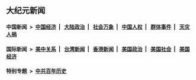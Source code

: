 ## 大纪元新闻

#### 中国新闻 &nbsp;>&nbsp; [中国经济](indexes/ncid283/README.md?07300445) &nbsp;| &nbsp; [大陆政治](indexes/ncid277/README.md?07300445) &nbsp;| &nbsp; [社会万象](indexes/ncid282/README.md?07300445) &nbsp;| &nbsp; [中国人权](indexes/ncid278/README.md?07300445) &nbsp;| &nbsp; [群体事件](indexes/ncid279/README.md?07300445) &nbsp;| &nbsp; [天灾人祸](indexes/ncid280/README.md?07300445)

#### 国际新闻 &nbsp;>&nbsp; [美中关系](indexes/nf1412576/README.md?07300445) &nbsp;| &nbsp; [台湾新闻](indexes/ncid1349361/README.md?07300445) &nbsp;| &nbsp; [香港新闻](indexes/ncid1349362/README.md?07300445) &nbsp;| &nbsp; [美国政治](indexes/ncid1078159/README.md?07300445) &nbsp;| &nbsp; [美国社会](indexes/ncid1078160/README.md?07300445) &nbsp;| &nbsp; [美国经济](indexes/ncid1078158/README.md?07300445)

#### 特别专题 &nbsp;>&nbsp; [中共百年历史](https://github.com/easy2view/epoch-special/blob/master/README.md?07300445)  
